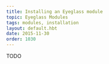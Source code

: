```yaml
---
title: Installing an Eyeglass module
topic: Eyeglass Modules
tags: modules, installation
layout: default.hbt
date: 2015-11-30
order: 1030
---
```


TODO
